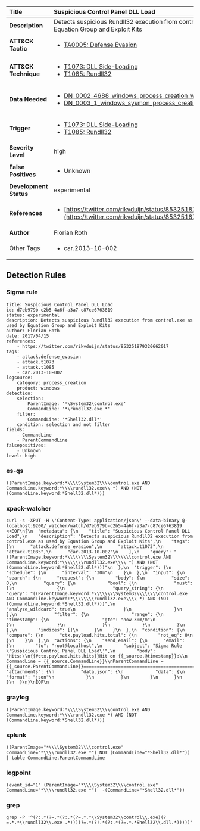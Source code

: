 | Title                    | Suspicious Control Panel DLL Load       |
|:-------------------------|:------------------|
| **Description**          | Detects suspicious Rundll32 execution from control.exe as used by Equation Group and Exploit Kits |
| **ATT&amp;CK Tactic**    |  <ul><li>[TA0005: Defense Evasion](https://attack.mitre.org/tactics/TA0005)</li></ul>  |
| **ATT&amp;CK Technique** | <ul><li>[T1073: DLL Side-Loading](https://attack.mitre.org/techniques/T1073)</li><li>[T1085: Rundll32](https://attack.mitre.org/techniques/T1085)</li></ul>  |
| **Data Needed**          | <ul><li>[DN_0002_4688_windows_process_creation_with_commandline](../Data_Needed/DN_0002_4688_windows_process_creation_with_commandline.md)</li><li>[DN_0003_1_windows_sysmon_process_creation](../Data_Needed/DN_0003_1_windows_sysmon_process_creation.md)</li></ul>  |
| **Trigger**              | <ul><li>[T1073: DLL Side-Loading](../Triggers/T1073.md)</li><li>[T1085: Rundll32](../Triggers/T1085.md)</li></ul>  |
| **Severity Level**       | high |
| **False Positives**      | <ul><li>Unknown</li></ul>  |
| **Development Status**   | experimental |
| **References**           | <ul><li>[https://twitter.com/rikvduijn/status/853251879320662017](https://twitter.com/rikvduijn/status/853251879320662017)</li></ul>  |
| **Author**               | Florian Roth |
| Other Tags           | <ul><li>car.2013-10-002</li></ul> | 

## Detection Rules

### Sigma rule

```
title: Suspicious Control Panel DLL Load
id: d7eb979b-c2b5-4a6f-a3a7-c87ce6763819
status: experimental
description: Detects suspicious Rundll32 execution from control.exe as used by Equation Group and Exploit Kits
author: Florian Roth
date: 2017/04/15
references:
    - https://twitter.com/rikvduijn/status/853251879320662017
tags:
    - attack.defense_evasion
    - attack.t1073
    - attack.t1085
    - car.2013-10-002
logsource:
    category: process_creation
    product: windows
detection:
    selection:
        ParentImage: '*\System32\control.exe'
        CommandLine: '*\rundll32.exe *'
    filter:
        CommandLine: '*Shell32.dll*'
    condition: selection and not filter
fields:
    - CommandLine
    - ParentCommandLine
falsepositives:
    - Unknown
level: high

```





### es-qs
    
```
((ParentImage.keyword:*\\\\System32\\\\control.exe AND CommandLine.keyword:*\\\\rundll32.exe\\ *) AND (NOT (CommandLine.keyword:*Shell32.dll*)))
```


### xpack-watcher
    
```
curl -s -XPUT -H \'Content-Type: application/json\' --data-binary @- localhost:9200/_watcher/watch/d7eb979b-c2b5-4a6f-a3a7-c87ce6763819 <<EOF\n{\n  "metadata": {\n    "title": "Suspicious Control Panel DLL Load",\n    "description": "Detects suspicious Rundll32 execution from control.exe as used by Equation Group and Exploit Kits",\n    "tags": [\n      "attack.defense_evasion",\n      "attack.t1073",\n      "attack.t1085",\n      "car.2013-10-002"\n    ],\n    "query": "((ParentImage.keyword:*\\\\\\\\System32\\\\\\\\control.exe AND CommandLine.keyword:*\\\\\\\\rundll32.exe\\\\ *) AND (NOT (CommandLine.keyword:*Shell32.dll*)))"\n  },\n  "trigger": {\n    "schedule": {\n      "interval": "30m"\n    }\n  },\n  "input": {\n    "search": {\n      "request": {\n        "body": {\n          "size": 0,\n          "query": {\n            "bool": {\n              "must": [\n                {\n                  "query_string": {\n                    "query": "((ParentImage.keyword:*\\\\\\\\System32\\\\\\\\control.exe AND CommandLine.keyword:*\\\\\\\\rundll32.exe\\\\ *) AND (NOT (CommandLine.keyword:*Shell32.dll*)))",\n                    "analyze_wildcard": true\n                  }\n                }\n              ],\n              "filter": {\n                "range": {\n                  "timestamp": {\n                    "gte": "now-30m/m"\n                  }\n                }\n              }\n            }\n          }\n        },\n        "indices": []\n      }\n    }\n  },\n  "condition": {\n    "compare": {\n      "ctx.payload.hits.total": {\n        "not_eq": 0\n      }\n    }\n  },\n  "actions": {\n    "send_email": {\n      "email": {\n        "to": "root@localhost",\n        "subject": "Sigma Rule \'Suspicious Control Panel DLL Load\'",\n        "body": "Hits:\\n{{#ctx.payload.hits.hits}}Hit on {{_source.@timestamp}}:\\n      CommandLine = {{_source.CommandLine}}\\nParentCommandLine = {{_source.ParentCommandLine}}================================================================================\\n{{/ctx.payload.hits.hits}}",\n        "attachments": {\n          "data.json": {\n            "data": {\n              "format": "json"\n            }\n          }\n        }\n      }\n    }\n  }\n}\nEOF\n
```


### graylog
    
```
((ParentImage.keyword:*\\\\System32\\\\control.exe AND CommandLine.keyword:*\\\\rundll32.exe *) AND (NOT (CommandLine.keyword:*Shell32.dll*)))
```


### splunk
    
```
((ParentImage="*\\\\System32\\\\control.exe" CommandLine="*\\\\rundll32.exe *") NOT (CommandLine="*Shell32.dll*")) | table CommandLine,ParentCommandLine
```


### logpoint
    
```
(event_id="1" (ParentImage="*\\\\System32\\\\control.exe" CommandLine="*\\\\rundll32.exe *")  -(CommandLine="*Shell32.dll*"))
```


### grep
    
```
grep -P '^(?:.*(?=.*(?:.*(?=.*.*\\System32\\control\\.exe)(?=.*.*\\rundll32\\.exe .*)))(?=.*(?!.*(?:.*(?=.*.*Shell32\\.dll.*)))))'
```



